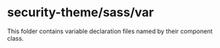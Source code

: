 # security-theme/sass/var

This folder contains variable declaration files named by their component class.
